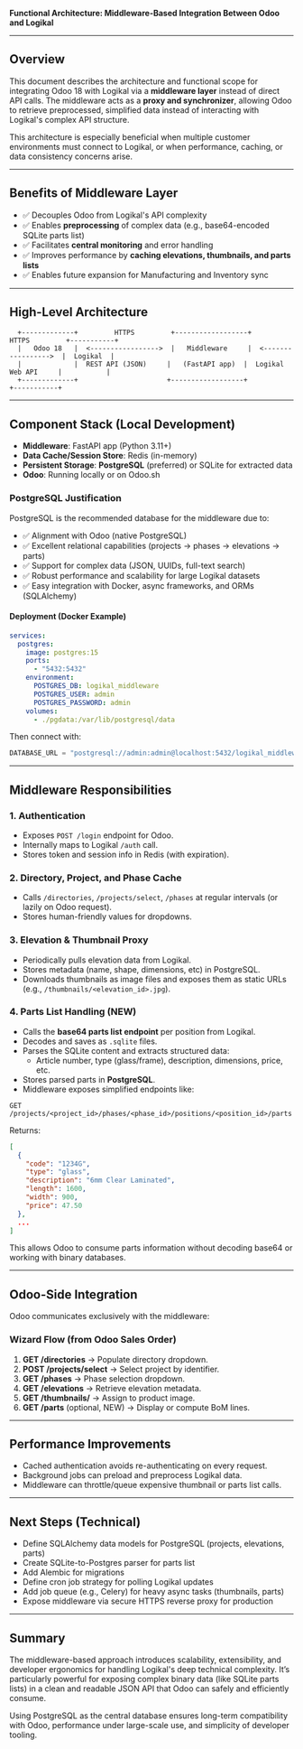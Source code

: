 **Functional Architecture: Middleware-Based Integration Between Odoo and Logikal**

---

## Overview

This document describes the architecture and functional scope for integrating Odoo 18 with Logikal via a **middleware layer** instead of direct API calls. The middleware acts as a **proxy and synchronizer**, allowing Odoo to retrieve preprocessed, simplified data instead of interacting with Logikal's complex API structure.

This architecture is especially beneficial when multiple customer environments must connect to Logikal, or when performance, caching, or data consistency concerns arise.

---

## Benefits of Middleware Layer

- ✅ Decouples Odoo from Logikal's API complexity
- ✅ Enables **preprocessing** of complex data (e.g., base64-encoded SQLite parts list)
- ✅ Facilitates **central monitoring** and error handling
- ✅ Improves performance by **caching elevations, thumbnails, and parts lists**
- ✅ Enables future expansion for Manufacturing and Inventory sync

---

## High-Level Architecture

```plaintext
  +-------------+         HTTPS         +------------------+         HTTPS         +-----------+
  |   Odoo 18   |  <----------------->  |   Middleware     |  <----------------->  |  Logikal  |
  |             |  REST API (JSON)     |   (FastAPI app)  |  Logikal Web API     |           |
  +-------------+                      +------------------+                       +-----------+
```

---

## Component Stack (Local Development)

- **Middleware**: FastAPI app (Python 3.11+)
- **Data Cache/Session Store**: Redis (in-memory)
- **Persistent Storage**: **PostgreSQL** (preferred) or SQLite for extracted data
- **Odoo**: Running locally or on Odoo.sh

### PostgreSQL Justification

PostgreSQL is the recommended database for the middleware due to:

- ✅ Alignment with Odoo (native PostgreSQL)
- ✅ Excellent relational capabilities (projects → phases → elevations → parts)
- ✅ Support for complex data (JSON, UUIDs, full-text search)
- ✅ Robust performance and scalability for large Logikal datasets
- ✅ Easy integration with Docker, async frameworks, and ORMs (SQLAlchemy)

#### Deployment (Docker Example)
```yaml
services:
  postgres:
    image: postgres:15
    ports:
      - "5432:5432"
    environment:
      POSTGRES_DB: logikal_middleware
      POSTGRES_USER: admin
      POSTGRES_PASSWORD: admin
    volumes:
      - ./pgdata:/var/lib/postgresql/data
```

Then connect with:
```python
DATABASE_URL = "postgresql://admin:admin@localhost:5432/logikal_middleware"
```

---

## Middleware Responsibilities

### 1. Authentication
- Exposes `POST /login` endpoint for Odoo.
- Internally maps to Logikal `/auth` call.
- Stores token and session info in Redis (with expiration).

### 2. Directory, Project, and Phase Cache
- Calls `/directories`, `/projects/select`, `/phases` at regular intervals (or lazily on Odoo request).
- Stores human-friendly values for dropdowns.

### 3. Elevation & Thumbnail Proxy
- Periodically pulls elevation data from Logikal.
- Stores metadata (name, shape, dimensions, etc) in PostgreSQL.
- Downloads thumbnails as image files and exposes them as static URLs (e.g., `/thumbnails/<elevation_id>.jpg`).

### 4. Parts List Handling (NEW)
- Calls the **base64 parts list endpoint** per position from Logikal.
- Decodes and saves as `.sqlite` files.
- Parses the SQLite content and extracts structured data:
  - Article number, type (glass/frame), description, dimensions, price, etc.
- Stores parsed parts in **PostgreSQL**.
- Middleware exposes simplified endpoints like:

```http
GET /projects/<project_id>/phases/<phase_id>/positions/<position_id>/parts
```
Returns:
```json
[
  {
    "code": "1234G",
    "type": "glass",
    "description": "6mm Clear Laminated",
    "length": 1600,
    "width": 900,
    "price": 47.50
  },
  ...
]
```

This allows Odoo to consume parts information without decoding base64 or working with binary databases.

---

## Odoo-Side Integration

Odoo communicates exclusively with the middleware:

### Wizard Flow (from Odoo Sales Order)
1. **GET /directories** → Populate directory dropdown.
2. **POST /projects/select** → Select project by identifier.
3. **GET /phases** → Phase selection dropdown.
4. **GET /elevations** → Retrieve elevation metadata.
5. **GET /thumbnails/<id>** → Assign to product image.
6. **GET /parts** (optional, NEW) → Display or compute BoM lines.

---

## Performance Improvements

- Cached authentication avoids re-authenticating on every request.
- Background jobs can preload and preprocess Logikal data.
- Middleware can throttle/queue expensive thumbnail or parts list calls.

---

## Next Steps (Technical)
- Define SQLAlchemy data models for PostgreSQL (projects, elevations, parts)
- Create SQLite-to-Postgres parser for parts list
- Add Alembic for migrations
- Define cron job strategy for polling Logikal updates
- Add job queue (e.g., Celery) for heavy async tasks (thumbnails, parts)
- Expose middleware via secure HTTPS reverse proxy for production

---

## Summary

The middleware-based approach introduces scalability, extensibility, and developer ergonomics for handling Logikal's deep technical complexity. It’s particularly powerful for exposing complex binary data (like SQLite parts lists) in a clean and readable JSON API that Odoo can safely and efficiently consume.

Using PostgreSQL as the central database ensures long-term compatibility with Odoo, performance under large-scale use, and simplicity of developer tooling.

